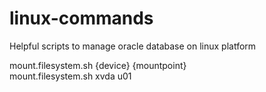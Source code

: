 # linux-commands
Helpful scripts to manage oracle database on linux platform

mount.filesystem.sh {device} {mountpoint}<br/>
mount.filesystem.sh xvda u01
